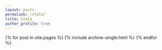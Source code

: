 ```yaml
---
layout: posts
permalink: /stata/
title: Stata
author_profile: true
---
```



{% for post in site.pages %} {% include archive-single.html %} {% endfor %}